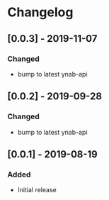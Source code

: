 # Changelog

## [0.0.3] - 2019-11-07

### Changed

* bump to latest ynab-api

## [0.0.2] - 2019-09-28

### Changed

* bump to latest ynab-api

## [0.0.1] - 2019-08-19

### Added

* Initial release
